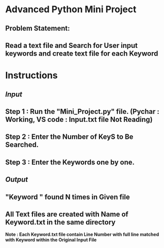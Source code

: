 # Advanced Python Mini Project
## **Problem Statement:** 
## Read a text file and Search for User input keywords and create text file for each Keyword  

# Instructions
 ## *Input*
## Step 1 : Run the "Mini_Project.py" file. (Pychar : Working, VS code : Input.txt file Not Reading)

## Step 2 : Enter the Number of KeyS to Be Searched. 

## Step 3 : Enter the Keywords one by one.


## *Output*

## "Keyword " found  N times in Given file

## All Text files are created with Name of Keyword.txt in the same directory 

 **Note : Each Keyword.txt file contain Line Number with full line matched with Keyword within the Original Input File**
